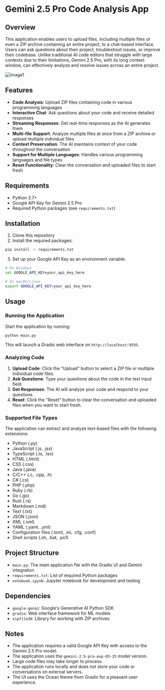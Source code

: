 # Gemini 2.5 Pro Code Analysis App

## Overview

This application enables users to upload files, including multiple files or even a ZIP archive containing an entire project, to a chat-based interface. Users can ask questions about their project, troubleshoot issues, or improve their codebase. Unlike traditional AI code editors that struggle with large contexts due to their limitations, Gemini 2.5 Pro, with its long context window, can effectively analyze and resolve issues across an entire project.


![image1](https://github.com/user-attachments/assets/b6631fb3-b662-48d4-89fa-dcf6cfb37d92)



## Features

- **Code Analysis**: Upload ZIP files containing code in various programming languages
- **Interactive Chat**: Ask questions about your code and receive detailed responses
- **Streaming Responses**: Get real-time responses as the AI generates them
- **Multi-file Support**: Analyze multiple files at once from a ZIP archive or upload multiple individual files
- **Context Preservation**: The AI maintains context of your code throughout the conversation
- **Support for Multiple Languages**: Handles various programming languages and file types
- **Reset Functionality**: Clear the conversation and uploaded files to start fresh

## Requirements

- Python 3.7+
- Google API Key for Gemini 2.5 Pro
- Required Python packages (see `requirements.txt`)

## Installation

1. Clone this repository
2. Install the required packages:

```bash
pip install -r requirements.txt
```

3. Set up your Google API Key as an environment variable:

```bash
# On Windows
set GOOGLE_API_KEY=your_api_key_here

# On macOS/Linux
export GOOGLE_API_KEY=your_api_key_here
```

## Usage

### Running the Application

Start the application by running:

```bash
python main.py
```

This will launch a Gradio web interface on `http://localhost:9595`.

### Analyzing Code

1. **Upload Code**: Click the "Upload" button to select a ZIP file or multiple individual code files.
2. **Ask Questions**: Type your questions about the code in the text input field.
3. **Get Responses**: The AI will analyze your code and respond to your questions.
4. **Reset**: Click the "Reset" button to clear the conversation and uploaded files when you want to start fresh.

### Supported File Types

The application can extract and analyze text-based files with the following extensions:
- Python (.py)
- JavaScript (.js, .jsx)
- TypeScript (.ts, .tsx)
- HTML (.html)
- CSS (.css)
- Java (.java)
- C/C++ (.c, .cpp, .h)
- C# (.cs)
- PHP (.php)
- Ruby (.rb)
- Go (.go)
- Rust (.rs)
- Markdown (.md)
- Text (.txt)
- JSON (.json)
- XML (.xml)
- YAML (.yaml, .yml)
- Configuration files (.toml, .ini, .cfg, .conf)
- Shell scripts (.sh, .bat, .ps1)

## Project Structure

- `main.py`: The main application file with the Gradio UI and Gemini integration
- `requirements.txt`: List of required Python packages
- `notebook.ipynb`: Jupyter notebook for development and testing

## Dependencies

- `google-genai`: Google's Generative AI Python SDK
- `gradio`: Web interface framework for ML models
- `zipfile36`: Library for working with ZIP archives

## Notes

- The application requires a valid Google API Key with access to the Gemini 2.5 Pro model.
- The application uses the `gemini-2.5-pro-exp-03-25` model version.
- Large code files may take longer to process.
- The application runs locally and does not store your code or conversations on external servers.
- The UI uses the Ocean theme from Gradio for a pleasant user experience.

